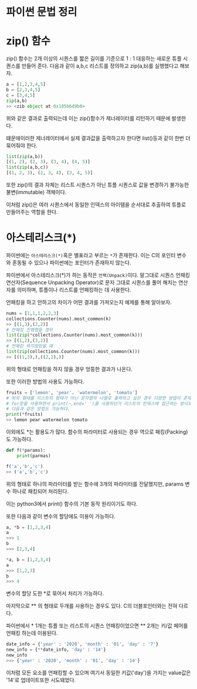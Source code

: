 # 파이썬 문법 정리

# zip() 함수

zip() 함수는 2개 이상의 시퀀스를 짧은 길이를 기준으로 1 : 1 대응하는 새로운 튜플 시퀀스를 만들어 준다. 다음과 같이 a,b,c 리스트를 정의하고 zip(a,b)를 실행했다고 해보자.

```python
a = [1,2,3,4,5]
b = [2,3,4,5]
c = [3,4,5]
zip(a,b)
>> <zib object at 0x105b6d9b0>
```

위와 같은 결과로 출력되는데 이는 zip()함수가 제너레이터를 리턴하기 때문에 발생한다.

떄문에이러한 제너레이터에서 실제 결과값을 출력하고자 한다면 list()등과 같이 한번 더 묶어줘야 한다.

```python
list(zip(a,b))
[(1, 2), (2, 3), (3, 4), (4, 5)]
list(zip(a,b,c))
[(1, 2, 3), (2, 3, 4), (3, 4, 5)]
```

또한 zip()의 결과 자체는 리스트 시퀀스가 아닌 튜플 시퀀스로 값을 변경하기 불가능한 불변(immutable) 객체이다.

이처럼 zip()은 여러 시퀀스에서 동일한 인덱스의 아이템을 순서대로 추출하여 튜플로 만들어주는 역할을 한다.

# 아스테리스크(\*)

파이썬에는 `아스테리스크(*)`혹은 별표라고 부르는 `*`가 존재한다. 이는 C의 포인터 변수와 혼동될 수 있으나 파이썬에는 포인터가 존재하지 않는다.

파이썬에서 아스테리스크(\*)가 하는 동작은 `언팩(Unpack)`이다. 말그대로 시퀀스 언패킹 연산자(Sequence Unpacking Operator)로 문자 그대로 시퀀스를 풀어 해치는 연산자를 의미하며, 튜플이나 리스트를 언패킹하는 데 사용한다.

언패킹을 하고 안하고의 차이가 어떤 결과를 가져오는지 예제를 통해 알아보자.

```python
nums = [1,1,1,2,2,3]
collections.Counter(nums).most_common(k)
>> [(1,3),(2,2)]
# 언패킹 진행했을 경우
list(zip(*collections.Counter(nums).most_common(k)))
>> [(1,2),(3,2)]
# 언패킹 하지않았을 때
list(zip(collections.Counter(nums).most_common(k)))
>> [((1,3),),((2,2),)]
```

위의 형태로 언패킹을 하지 않을 경우 엉뚱한 결과가 나온다.

또한 이러한 방법의 사용도 가능하다.

```python
fruits = ['lemon', 'pear'. 'watermelon', 'tomato']
# 위의 형태를 리스트의 형태가 아닌 문자열의 나열로 출력하고 싶은 경우 다양한 방법이 존재한다.
# for문을 사용하면서 print(~,end=' ')를 사용하던가 리스트의 인덱스에 접근하는 방식도 있지만
# 다음과 같은 방법도 가능하다.
print(*fruits)
>> lemon pear watermelon tomato
```

이외에도 \*는 활용도가 많다. 함수의 파라미터로 사용되는 경우 역으로 패킹(Packing)도 가능하다.

```python
def f(*params):
    print(parmas)

f('a','b','c')
>> ('a','b','c')
```

위의 형태로 하나의 파라미터를 받는 함수에 3개의 파라미터를 전달했지만, params 변수 하나로 패킹되어 처리된다.

이는 python3에서 print() 함수의 기본 동작 원리이기도 하다.

또한 다음과 같이 변수의 할당에도 이용이 가능하다.

```python
a, *b = [1,2,3,4]
a
>>> 1
b
>>> [2,3,4]

*a, b = [1,2,3,4]
a
>>> [1,2,3]
b
>>> 4
```

변수의 할당 도한 \*로 묶어서 처리가 가능하다.

마지막으로 \*\* 의 형태로 두개를 사용하는 경우도 있다. C의 더블포인터와는 전혀 다르다.

파이썬에서 \* 1개는 튜플 또는 리스트의 시퀀스 언패킹이었으면 \*\* 2개는 키/값 페어를 언패킹 하는데 이용된다.

```python
date_info = {'year' : '2020', 'month' : '01', 'day' : '7'}
new_info = {**date_info, 'day' : '14'}
new_info
>>> {'year' : '2020', 'month' : '01', 'day' : '14'}
```

이처럼 모든 요소를 언패킹할 수 있으며 여기서 동일한 키값('day')을 가지는 value값은 '14'로 업데이트또한 시도돼었다.

